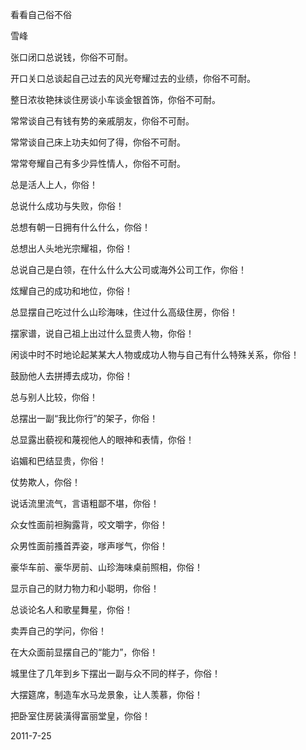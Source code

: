 看看自己俗不俗

雪峰


张口闭口总说钱，你俗不可耐。

开口关口总谈起自己过去的风光夸耀过去的业绩，你俗不可耐。

整日浓妆艳抹谈住房谈小车谈金银首饰，你俗不可耐。

常常谈自己有钱有势的亲戚朋友，你俗不可耐。

常常谈自己床上功夫如何了得，你俗不可耐。

常常夸耀自己有多少异性情人，你俗不可耐。

总是活人上人，你俗！

总说什么成功与失败，你俗！

总想有朝一日拥有什么什么，你俗！

总想出人头地光宗耀祖，你俗！

总说自己是白领，在什么什么大公司或海外公司工作，你俗！

炫耀自己的成功和地位，你俗！

总显摆自己吃过什么山珍海味，住过什么高级住房，你俗！

摆家谱，说自己祖上出过什么显贵人物，你俗！

闲谈中时不时地论起某某大人物或成功人物与自己有什么特殊关系，你俗！

鼓励他人去拼搏去成功，你俗！

总与别人比较，你俗！

总摆出一副“我比你行”的架子，你俗！

总显露出藐视和蔑视他人的眼神和表情，你俗！

谄媚和巴结显贵，你俗！

仗势欺人，你俗！

说话流里流气，言语粗鄙不堪，你俗！

众女性面前袒胸露背，咬文嚼字，你俗！

众男性面前搔首弄姿，嗲声嗲气，你俗！

豪华车前、豪华房前、山珍海味桌前照相，你俗！

显示自己的财力物力和小聪明，你俗！

总谈论名人和歌星舞星，你俗！

卖弄自己的学问，你俗！

在大众面前显摆自己的“能力”，你俗！

城里住了几年到乡下摆出一副与众不同的样子，你俗！

大摆筵席，制造车水马龙景象，让人羡慕，你俗！

把卧室住房装潢得富丽堂皇，你俗！

2011-7-25



